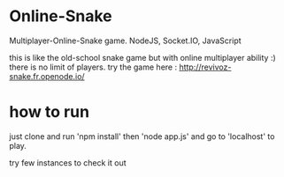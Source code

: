 # Online-Snake

Multiplayer-Online-Snake game. NodeJS, Socket.IO, JavaScript

this is like the old-school snake game but with online multiplayer ability :)
there is no limit of players.
try the game here :
http://revivoz-snake.fr.openode.io/

# how to run
just clone and run 'npm install'
then 'node app.js'
and go to 'localhost' to play.

try few instances to check it out
